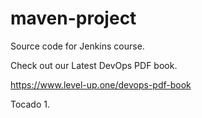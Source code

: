 # maven-project
Source code for Jenkins course.

Check out our Latest DevOps PDF book.

https://www.level-up.one/devops-pdf-book

Tocado 1.
